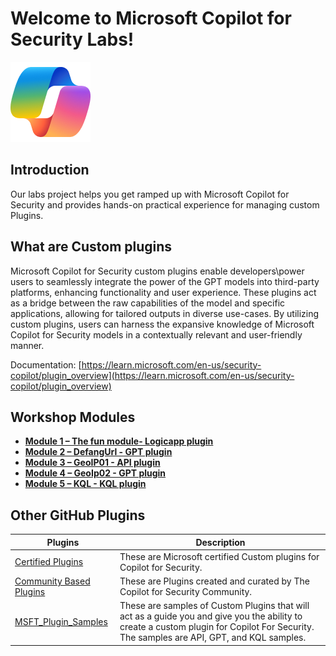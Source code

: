 # Welcome to Microsoft Copilot for Security Labs!

![Security CoPilot Logo](https://github.com/Azure/Copilot-For-Security/blob/main/Images/ic_fluent_copilot_64_64%402x.png)

## Introduction

Our labs project helps you get ramped up with Microsoft Copilot for Security and provides hands-on practical experience for managing custom Plugins.

## What are Custom plugins

Microsoft Copilot for Security custom plugins enable developers\power users to seamlessly integrate the power of the GPT models into third-party platforms, enhancing functionality and user experience. These plugins act as a bridge between the raw capabilities of the model and specific applications, allowing for tailored outputs in diverse use-cases. By utilizing custom plugins, users can harness the expansive knowledge of Microsoft Copilot for Security models in a contextually relevant and user-friendly manner.

Documentation: [https://learn.microsoft.com/en-us/security-copilot/plugin_overview](https://learn.microsoft.com/en-us/security-copilot/plugin_overview)

## Workshop Modules

- [**Module 1 – The fun module- Logicapp plugin**](https://github.com/Azure/Copilot-For-Security/tree/main/Technical%20Workshops/Custom%20Plugin%20Workshop/Task01_Send_jokeByemail)
- [**Module 2 – DefangUrl - GPT plugin**](https://github.com/Azure/Copilot-For-Security/tree/main/Technical%20Workshops/Custom%20Plugin%20Workshop/Task02_Defang_URL)
- [**Module 3 – GeoIP01 - API plugin**](https://github.com/Azure/Copilot-For-Security/tree/main/Technical%20Workshops/Custom%20Plugin%20Workshop/Task03_GEO_IP_report)
- [**Module 4 – GeoIp02 - GPT plugin**](https://github.com/Azure/Copilot-For-Security/tree/main/Technical%20Workshops/Custom%20Plugin%20Workshop/Task04_GEO_IP_script)
- [**Module 5 – KQL - KQL plugin**](https://github.com/Azure/Copilot-For-Security/tree/main/Technical%20Workshops/Custom%20Plugin%20Workshop/Task05_KQL)

## Other GitHub Plugins

| Plugins                | Description                                                                                                    |
|------------------------|----------------------------------------------------------------------------------------------------------------|
| [Certified Plugins](https://github.com/Azure/Copilot-For-Security/tree/main/Custom%20Plugins/Certified%20Plugins) | These are Microsoft certified Custom plugins for Copilot for Security.                                       |
| [Community Based Plugins](https://github.com/Azure/Copilot-For-Security/tree/main/Custom%20Plugins/Community%20Based%20Plugins) | These are Plugins created and curated by The Copilot for Security Community.                                    |
| [MSFT_Plugin_Samples](https://github.com/Azure/Copilot-For-Security/tree/main/Custom%20Plugins/MSFT_Plugin_Samples)   | These are samples of Custom Plugins that will act as a guide you and give you the ability to create a custom plugin for Copilot For Security. The samples are API, GPT, and KQL samples. |
